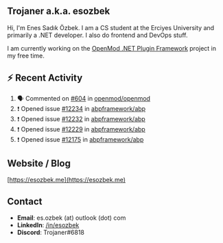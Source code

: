 ##  Trojaner a.k.a. esozbek
Hi, I'm Enes Sadık Özbek. I am a CS student at the Erciyes University and primarily a .NET developer. I also do frontend and DevOps stuff.

I am currently working on the [OpenMod .NET Plugin Framework](https://github.com/openmod/openmod) project in my free time. 

## :zap: Recent Activity

<!--START_SECTION:activity-->
1. 🗣 Commented on [#604](https://github.com/openmod/openmod/issues/604) in [openmod/openmod](https://github.com/openmod/openmod)
2. ❗️ Opened issue [#12234](https://github.com/abpframework/abp/issues/12234) in [abpframework/abp](https://github.com/abpframework/abp)
3. ❗️ Opened issue [#12232](https://github.com/abpframework/abp/issues/12232) in [abpframework/abp](https://github.com/abpframework/abp)
4. ❗️ Opened issue [#12229](https://github.com/abpframework/abp/issues/12229) in [abpframework/abp](https://github.com/abpframework/abp)
5. ❗️ Opened issue [#12175](https://github.com/abpframework/abp/issues/12175) in [abpframework/abp](https://github.com/abpframework/abp)
<!--END_SECTION:activity-->

## Website / Blog
[https://esozbek.me](https://esozbek.me)

## Contact
- **Email**: es.ozbek (at) outlook (dot) com
- **LinkedIn**: [/in/esozbek](https://linkedin.com/in/esozbek)
- **Discord**: Trojaner#6818
